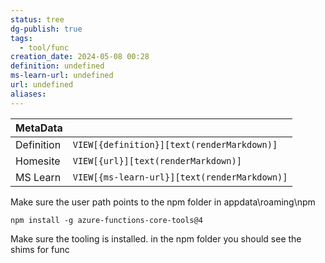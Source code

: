 ```yaml
---
status: tree
dg-publish: true
tags:
  - tool/func
creation_date: 2024-05-08 00:28
definition: undefined
ms-learn-url: undefined
url: undefined
aliases:
---
```


| MetaData   |                                              |
| ---------- | -------------------------------------------- |
| Definition | `VIEW[{definition}][text(renderMarkdown)]`   |
| Homesite   | `VIEW[{url}][text(renderMarkdown)]`          |
| MS Learn   | `VIEW[{ms-learn-url}][text(renderMarkdown)]` |


Make sure the user path points to the npm folder in appdata\roaming\npm

```shell
npm install -g azure-functions-core-tools@4
```
Make sure the tooling is installed. in the npm folder you should see the shims for func


